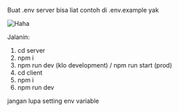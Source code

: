 Buat .env server bisa liat contoh di .env.example yak

![Haha](https://i.imgur.com/VaSqG0T.png)

Jalanin:

1. cd server
2. npm i
3. npm run dev (klo development) / npm run start (prod)
4. cd client
5. npm i
6. npm run dev

jangan lupa setting env variable
